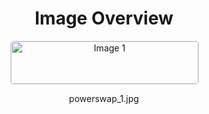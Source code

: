 <h1 style ="text-align: center;"> Image Overview </h1>
<div style="display: flex; flex-wrap: wrap; gap: 10px; justify-content: center;">
<div style="flex: 1 1 calc(33.333% - 20px); max-width: 300px; text-align: center;">
<img src="https://media.evkx.net/multimedia/technology/charging/batteryswap/powerswap_1_xst.jpg" alt="Image 1" style="width: 100%; border: 1px solid #ddd; border-radius: 5px;">
<p>powerswap_1.jpg</p>
</div>
</div>

